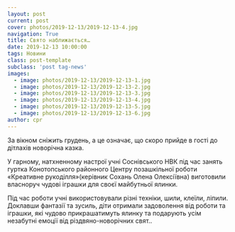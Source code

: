 ```yaml
---
layout: post
current: post
cover: photos/2019-12-13/2019-12-13-4.jpg
navigation: True
title: Свято наближається…
date: 2019-12-13 10:00:00
tags: Новини
class: post-template
subclass: 'post tag-news'
images:
  - image: photos/2019-12-13/2019-12-13-1.jpg
  - image: photos/2019-12-13/2019-12-13-2.jpg
  - image: photos/2019-12-13/2019-12-13-3.jpg
  - image: photos/2019-12-13/2019-12-13-4.jpg
  - image: photos/2019-12-13/2019-12-13-5.jpg
  - image: photos/2019-12-13/2019-12-13-6.jpg
author: cpr
---
```


За вікном сніжить  грудень, а це означає, що скоро прийде в гості до дітлахів  новорічна  казка.

У гарному,  натхненному настрої учні  Соснівського НВК під час занять гуртка Конотопського районного Центру позашкільної роботи «Креативне рукоділля»(керівник Сохань Олена Олексіївна) виготовили  власноруч чудові іграшки для своєї майбутньої ялинки.

Під час роботи  учні використовували різні техніки,  шили, клеїли, ліпили. Доклавши фантазії та зусиль,  діти отримали задоволення від роботи та іграшки, які чудово  прикрашатимуть ялинку та подарують усім незабутні емоції від різдвяно-новорічних свят..
